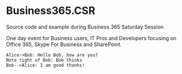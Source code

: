 # Business365.CSR
Source code and example during Business 365 Saturday Session

One day event for Business users, IT Pros and Developers focusing on Office 365, Skype For Business and SharePoint.

```sequence
Alice->Bob: Hello Bob, how are you?
Note right of Bob: Bob thinks
Bob-->Alice: I am good thanks!
